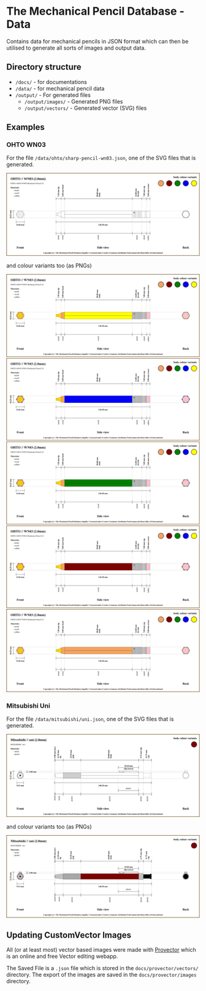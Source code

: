 # The Mechanical Pencil Database - Data

Contains data for mechanical pencils in JSON format which can then be 
utilised to generate all sorts of images and output data.

## Directory structure

- `/docs/` - for documentations
- `/data/` - for mechanical pencil data
- `/output/` - For generated files
  - `/output/images/` - Generated PNG files 
  - `/output/vectors/` - Generated vector (SVG) files 


## Examples

### OHTO WN03

For the file `/data/ohto/sharp-pencil-wn03.json`, one of the SVG files that 
is generated.

![Alt text](./output/vectors/pencil/ohto/sharp-pencil-wn03.svg)

and colour variants too (as PNGs)

<img src="./output/images/pencil/ohto/sharp-pencil-wn03-colour-yellow.png">

<img src="./output/images/pencil/ohto/sharp-pencil-wn03-colour-blue.png">

<img src="./output/images/pencil/ohto/sharp-pencil-wn03-colour-green.png">

<img src="./output/images/pencil/ohto/sharp-pencil-wn03-colour-maroon.png">

<img src="./output/images/pencil/ohto/sharp-pencil-wn03-colour-sandybrown.png">

### Mitsubishi Uni 

For the file `/data/mitsubishi/uni.json`, one of the SVG files that is 
generated.

![Alt text](./output/vectors/pencil/mitsubishi/uni.svg)

and colour variants too (as PNGs)

<img src="./output/images/pencil/mitsubishi/uni-colour-maroon.png">


## Updating CustomVector Images

All (or at least most) vector based images were made with 
[Provector](https://provector.app) which is an online and free Vector 
editing webapp.


The Saved File is a `.json` file which is stored in the 
`docs/provector/vectors/` directory.  The export of the images are saved in 
the `docs/provector/images` directory.

